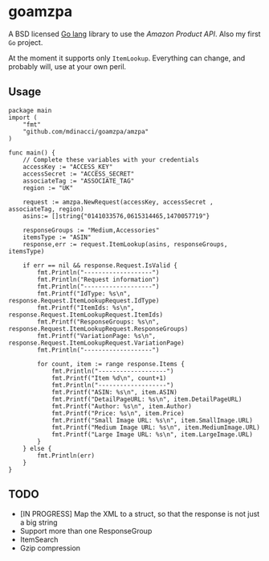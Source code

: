 # goamzpa

A BSD licensed [Go lang](http://golang.org) library to use the _Amazon Product API_. 
Also my first `Go` project.

At the moment it supports only `ItemLookup`. Everything can change, and
probably will, use at your own peril.

## Usage
    package main 
	import (
	    "fmt"
	    "github.com/mdinacci/goamzpa/amzpa"
	)

	func main() {
	    // Complete these variables with your credentials
	    accessKey := "ACCESS_KEY"
	    accessSecret := "ACCESS_SECRET"
	    associateTag := "ASSOCIATE_TAG"
	    region := "UK"

	    request := amzpa.NewRequest(accessKey, accessSecret , associateTag, region)
	    asins:= []string{"0141033576,0615314465,1470057719"}
	    
	    responseGroups := "Medium,Accessories"
	    itemsType := "ASIN"
	    response,err := request.ItemLookup(asins, responseGroups, itemsType)
	    
	    if err == nil && response.Request.IsValid {
			fmt.Println("-------------------")
			fmt.Println("Request information")
			fmt.Println("-------------------")
			fmt.Printf("IdType: %s\n", response.Request.ItemLookupRequest.IdType)
			fmt.Printf("ItemIds: %s\n", response.Request.ItemLookupRequest.ItemIds)
			fmt.Printf("ResponseGroups: %s\n", response.Request.ItemLookupRequest.ResponseGroups)
			fmt.Printf("VariationPage: %s\n", response.Request.ItemLookupRequest.VariationPage)
			fmt.Println("-------------------")

			for count, item := range response.Items {
				fmt.Println("-------------------")
				fmt.Printf("Item %d\n", count+1)
				fmt.Println("-------------------")
				fmt.Printf("ASIN: %s\n", item.ASIN)
				fmt.Printf("DetailPageURL: %s\n", item.DetailPageURL)
				fmt.Printf("Author: %s\n", item.Author)
				fmt.Printf("Price: %s\n", item.Price)
				fmt.Printf("Small Image URL: %s\n", item.SmallImage.URL)
				fmt.Printf("Medium Image URL: %s\n", item.MediumImage.URL)
				fmt.Printf("Large Image URL: %s\n", item.LargeImage.URL)
			}
		} else {
			fmt.Println(err)
		}
	}

 

## TODO
* [IN PROGRESS] Map the XML to a struct, so that the response is not just a big string
* Support more than one ResponseGroup
* ItemSearch
* Gzip compression

